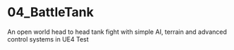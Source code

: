 # 04_BattleTank
An open world head to head tank fight with simple AI, terrain and advanced control systems in UE4
Test
